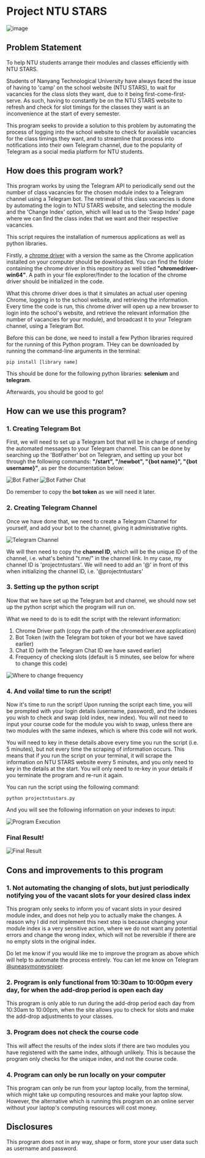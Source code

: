 # Project NTU STARS

![image](https://www.ntu.edu.sg/images/default-source/from-figma/ntu-placeholder-d.jpg?sfvrsn=d4050a9e_2)

## Problem Statement
To help NTU students arrange their modules and classes efficiently with NTU STARS.

Students of Nanyang Technological University have always faced the issue of having to 'camp' on the school website (NTU STARS), to wait for vacancies for the class slots they want, due to it being first-come-first-serve. As such, having to constantly be on the NTU STARS website to refresh and check for slot timings for the classes they want is an inconvenience at the start of every semester.

This program seeks to provide a solution to this problem by automating the process of logging into the school website to check for available vacancies for the class timings they want, and to streamline that process into notifications into their own Telegram channel, due to the popularity of Telegram as a social media platform for NTU students.

## How does this program work?

This program works by using the Telegram API to periodically send out the number of class vacancies for the chosen module index to a Telegram channel using a Telegram bot. The retrieval of this class vacancies is done by automating the login to NTU STARS website, and selecting the module and the 'Change Index' option, which will lead us to the 'Swap Index' page where we can find the class index that we want and their respective vacancies.

This script requires the installation of numerous applications as well as python libraries.

Firstly, a [chrome driver](https://googlechromelabs.github.io/chrome-for-testing/#stable) with a version the same as the Chrome application installed on your computer should be downloaded. You can find the folder containing the chrome driver in this repository as well titled **"chromedriver-win64"**. A path in your file explorer/finder to the location of the chrome driver should be initialized in the code.

What this chrome driver does is that it simulates an actual user opening Chrome, logging in to the school website, and retrieving the information. Every time the code is run, this chrome driver will open up a new browser to login into the school's website, and retrieve the relevant information (the number of vacancies for your module), and broadcast it to your Telegram channel, using a Telegram Bot. 

Before this can be done, we need to install a few Python libraries required for the running of this Python program. THey can be downloaded by running the command-line arguments in the terminal:

`pip install [library name]`

This should be done for the following python libraries: **selenium** and **telegram**.

Afterwards, you should be good to go!

## How can we use this program?

### 1. Creating Telegram Bot
First, we will need to set up a Telegram bot that will be in charge of sending the automated messages to your Telegram channel. This can be done by searching up the 'BotFather' bot on Telegram, and setting up your bot through the following commands: **"/start", "/newbot", "{bot name}", "{bot username}"**, as per the documentation below:

![Bot Father](botfather.png) ![Bot Father Chat](botfatherchat.png)

Do remember to copy the **bot token** as we will need it later.

### 2. Creating Telegram Channel

Once we have done that, we need to create a Telegram Channel for yourself, and add your bot to the channel, giving it administrative rights.

![Telegram Channel](telegramchannel.png)

We will then need to copy the **channel ID**, which will be the unique ID of the channel, i.e. what's behind "t.me/" in the channel link. In my case, my channel ID is 'projectntustars'. We will need to add an '@' in front of this when initializing the channel ID, i.e. '@projectntustars'

### 3. Setting up the python script

Now that we have set up the Telegram bot and channel, we should now set up the python script which the program will run on.

What we need to do is to edit the script with the relevant information:
1. Chrome Driver path (copy the path of the chromedriver.exe application)
2. Bot Token (with the Telegram bot token of your bot we have saved earlier)
3. Chat ID (with the Telegram Chat ID we have saved earlier)
4. Frequency of checking slots (default is 5 minutes, see below for where to change this code)

![Where to change frequency](frequencyofchecking.png)

### 4. And voila! time to run the script!

Now it's time to run the script! Upon running the script each time, you will be prompted with your login details (username, password), and the indexes you wish to check and swap (old index, new index). You will not need to input your course code for the module you wish to swap, unless there are two modules with the same indexes, which is where this code will not work.

You will need to key in these details above every time you run the script (i.e. 5 minutes), but not every time the scraping of information occurs. This means that if you run the script on your terminal, it will scrape the information on NTU STARS website every 5 minutes, and you only need to key in the details at the start. You will only need to re-key in your details if you terminate the program and re-run it again.

You can run the script using the following command: 

`python projectntustars.py`

And you will see the following information on your indexes to input:

![Program Execution](programexecution.png)


### Final Result!
![Final Result](final-result.png)

## Cons and improvements to this program

### 1. Not automating the changing of slots, but just periodically notifying you of the vacant slots for your desired class index
This program only seeks to inform you of vacant slots in your desired module index, and does not help you to actually make the changes. A reason why I did not implement this next step is because changing your module index is a very sensitive action, where we do not want any potential errors and change the wrong index, which will not be reversible if there are no empty slots in the original index.

Do let me know if you would like me to improve the program as above which will help to automate the process entirely. You can let me know on Telegram [@uneasymoneysniper](t.me/uneasymoneysniper).

### 2. Program is only functional from 10:30am to 10:00pm every day, for when the add-drop period is open each day
This program is only able to run during the add-drop period each day from 10:30am to 10:00pm, when the site allows you to check for slots and make the add-drop adjustments to your classes.

### 3. Program does not check the course code
This will affect the results of the index slots if there are two modules you have registered with the same index, although unlikely. This is because the program only checks for the unique index, and not the course code.

### 4. Program can only be run locally on your computer
This program can only be run from your laptop locally, from the terminal, which might take up computing resources and make your laptop slow. However, the alternative which is running this program on an online server without your laptop's computing resources will cost money.

## Disclosures
This program does not in any way, shape or form, store your user data such as username and password.
